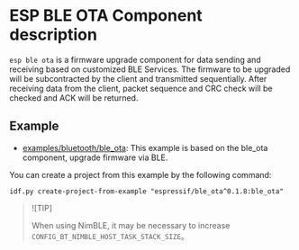 # ESP BLE OTA Component description

``esp ble ota`` is a firmware upgrade component for data sending and receiving based on customized BLE Services. The firmware to be upgraded will be subcontracted by the client and transmitted sequentially. After receiving data from the client, packet sequence and CRC check will be checked and ACK will be returned.

## Example

- [examples/bluetooth/ble_ota](https://github.com/espressif/esp-iot-solution/tree/master/examples/bluetooth/ble_ota): This example is based on the ble_ota component, upgrade firmware via BLE.

You can create a project from this example by the following command:

```
idf.py create-project-from-example "espressif/ble_ota^0.1.8:ble_ota"
```

> ![TIP]
>
> When using NimBLE, it may be necessary to increase `CONFIG_BT_NIMBLE_HOST_TASK_STACK_SIZE`。
